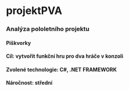 # projektPVA
### Analýza pololetního projektu
#### Piškvorky
#### Cíl: vytvořit funkční hru pro dva hráče v konzoli
#### Zvolené technologie: C#, .NET FRAMEWORK
#### Náročnost: střední
